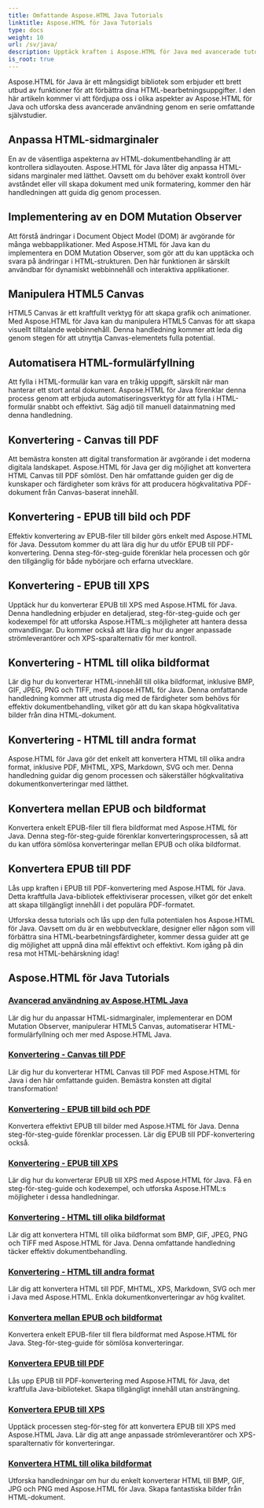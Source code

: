 ```yaml
---
title: Omfattande Aspose.HTML Java Tutorials
linktitle: Aspose.HTML för Java Tutorials
type: docs
weight: 10
url: /sv/java/
description: Upptäck kraften i Aspose.HTML för Java med avancerade tutorials. Lär dig att manipulera HTML-sidor, konvertera EPUB till olika format och anpassa HTML Canvas som ett proffs.
is_root: true
---
```

Aspose.HTML för Java är ett mångsidigt bibliotek som erbjuder ett brett utbud av funktioner för att förbättra dina HTML-bearbetningsuppgifter. I den här artikeln kommer vi att fördjupa oss i olika aspekter av Aspose.HTML för Java och utforska dess avancerade användning genom en serie omfattande självstudier.

## Anpassa HTML-sidmarginaler
En av de väsentliga aspekterna av HTML-dokumentbehandling är att kontrollera sidlayouten. Aspose.HTML för Java låter dig anpassa HTML-sidans marginaler med lätthet. Oavsett om du behöver exakt kontroll över avståndet eller vill skapa dokument med unik formatering, kommer den här handledningen att guida dig genom processen.

## Implementering av en DOM Mutation Observer
Att förstå ändringar i Document Object Model (DOM) är avgörande för många webbapplikationer. Med Aspose.HTML för Java kan du implementera en DOM Mutation Observer, som gör att du kan upptäcka och svara på ändringar i HTML-strukturen. Den här funktionen är särskilt användbar för dynamiskt webbinnehåll och interaktiva applikationer.

## Manipulera HTML5 Canvas
HTML5 Canvas är ett kraftfullt verktyg för att skapa grafik och animationer. Med Aspose.HTML för Java kan du manipulera HTML5 Canvas för att skapa visuellt tilltalande webbinnehåll. Denna handledning kommer att leda dig genom stegen för att utnyttja Canvas-elementets fulla potential.

## Automatisera HTML-formulärfyllning
Att fylla i HTML-formulär kan vara en tråkig uppgift, särskilt när man hanterar ett stort antal dokument. Aspose.HTML för Java förenklar denna process genom att erbjuda automatiseringsverktyg för att fylla i HTML-formulär snabbt och effektivt. Säg adjö till manuell datainmatning med denna handledning.

## Konvertering - Canvas till PDF
Att bemästra konsten att digital transformation är avgörande i det moderna digitala landskapet. Aspose.HTML för Java ger dig möjlighet att konvertera HTML Canvas till PDF sömlöst. Den här omfattande guiden ger dig de kunskaper och färdigheter som krävs för att producera högkvalitativa PDF-dokument från Canvas-baserat innehåll.

## Konvertering - EPUB till bild och PDF
Effektiv konvertering av EPUB-filer till bilder görs enkelt med Aspose.HTML för Java. Dessutom kommer du att lära dig hur du utför EPUB till PDF-konvertering. Denna steg-för-steg-guide förenklar hela processen och gör den tillgänglig för både nybörjare och erfarna utvecklare.

## Konvertering - EPUB till XPS
Upptäck hur du konverterar EPUB till XPS med Aspose.HTML för Java. Denna handledning erbjuder en detaljerad, steg-för-steg-guide och ger kodexempel för att utforska Aspose.HTML:s möjligheter att hantera dessa omvandlingar. Du kommer också att lära dig hur du anger anpassade strömleverantörer och XPS-sparalternativ för mer kontroll.

## Konvertering - HTML till olika bildformat
Lär dig hur du konverterar HTML-innehåll till olika bildformat, inklusive BMP, GIF, JPEG, PNG och TIFF, med Aspose.HTML för Java. Denna omfattande handledning kommer att utrusta dig med de färdigheter som behövs för effektiv dokumentbehandling, vilket gör att du kan skapa högkvalitativa bilder från dina HTML-dokument.

## Konvertering - HTML till andra format
Aspose.HTML för Java gör det enkelt att konvertera HTML till olika andra format, inklusive PDF, MHTML, XPS, Markdown, SVG och mer. Denna handledning guidar dig genom processen och säkerställer högkvalitativa dokumentkonverteringar med lätthet.

## Konvertera mellan EPUB och bildformat
Konvertera enkelt EPUB-filer till flera bildformat med Aspose.HTML för Java. Denna steg-för-steg-guide förenklar konverteringsprocessen, så att du kan utföra sömlösa konverteringar mellan EPUB och olika bildformat.

## Konvertera EPUB till PDF
Lås upp kraften i EPUB till PDF-konvertering med Aspose.HTML för Java. Detta kraftfulla Java-bibliotek effektiviserar processen, vilket gör det enkelt att skapa tillgängligt innehåll i det populära PDF-formatet.

Utforska dessa tutorials och lås upp den fulla potentialen hos Aspose.HTML för Java. Oavsett om du är en webbutvecklare, designer eller någon som vill förbättra sina HTML-bearbetningsfärdigheter, kommer dessa guider att ge dig möjlighet att uppnå dina mål effektivt och effektivt. Kom igång på din resa mot HTML-behärskning idag!

## Aspose.HTML för Java Tutorials
### [Avancerad användning av Aspose.HTML Java](./advanced-usage/)
Lär dig hur du anpassar HTML-sidmarginaler, implementerar en DOM Mutation Observer, manipulerar HTML5 Canvas, automatiserar HTML-formulärfyllning och mer med Aspose.HTML Java.
### [Konvertering - Canvas till PDF](./conversion-canvas-to-pdf/)
Lär dig hur du konverterar HTML Canvas till PDF med Aspose.HTML för Java i den här omfattande guiden. Bemästra konsten att digital transformation!
### [Konvertering - EPUB till bild och PDF](./conversion-epub-to-image-and-pdf/)
Konvertera effektivt EPUB till bilder med Aspose.HTML för Java. Denna steg-för-steg-guide förenklar processen. Lär dig EPUB till PDF-konvertering också.
### [Konvertering - EPUB till XPS](./conversion-epub-to-xps/)
Lär dig hur du konverterar EPUB till XPS med Aspose.HTML för Java. Få en steg-för-steg-guide och kodexempel, och utforska Aspose.HTML:s möjligheter i dessa handledningar.
### [Konvertering - HTML till olika bildformat](./conversion-html-to-various-image-formats/)
Lär dig att konvertera HTML till olika bildformat som BMP, GIF, JPEG, PNG och TIFF med Aspose.HTML för Java. Denna omfattande handledning täcker effektiv dokumentbehandling.
### [Konvertering - HTML till andra format](./conversion-html-to-other-formats/)
Lär dig att konvertera HTML till PDF, MHTML, XPS, Markdown, SVG och mer i Java med Aspose.HTML. Enkla dokumentkonverteringar av hög kvalitet.
### [Konvertera mellan EPUB och bildformat](./converting-between-epub-and-image-formats/)
Konvertera enkelt EPUB-filer till flera bildformat med Aspose.HTML för Java. Steg-för-steg-guide för sömlösa konverteringar.
### [Konvertera EPUB till PDF](./converting-epub-to-pdf/)
Lås upp EPUB till PDF-konvertering med Aspose.HTML för Java, det kraftfulla Java-biblioteket. Skapa tillgängligt innehåll utan ansträngning.
### [Konvertera EPUB till XPS](./converting-epub-to-xps/)
Upptäck processen steg-för-steg för att konvertera EPUB till XPS med Aspose.HTML Java. Lär dig att ange anpassade strömleverantörer och XPS-sparalternativ för konverteringar.
### [Konvertera HTML till olika bildformat](./converting-html-to-various-image-formats/)
Utforska handledningar om hur du enkelt konverterar HTML till BMP, GIF, JPG och PNG med Aspose.HTML för Java. Skapa fantastiska bilder från HTML-dokument.
